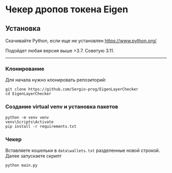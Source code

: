 # Чекер дропов токена Eigen

## Установка

Скачивайте Python, если еще не установлен
https://www.python.org/

Подойдет любая версия выше >3.7. Советую 3.11.

____

### Клонирование
Для начала нужно клонировать репозиторий:
```shell
git clone https://github.com/Sergio-prog/EigenLayerChecker
cd EigenLayerChecker
```

### Создание virtual venv и установка пакетов
```shell
python -m venv venv
venv\Scripts\Activate
pip install -r requirements.txt
```

### Чекер
Вставляете кошельки в `data\wallets.txt` разделенные новой строкой.
Далее запускаете скрипт
```shell
python main.py
```

